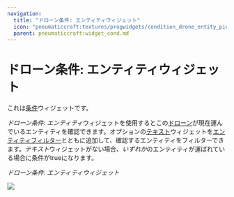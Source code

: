 ```yaml
---
navigation:
  title: "ドローン条件: エンティティウィジェット"
  icon: "pneumaticcraft:textures/progwidgets/condition_drone_entity_piece.png"
  parent: pneumaticcraft:widget_cond.md
---
```


# ドローン条件: エンティティウィジェット

これは[条件](./conditions.md)ウィジェットです。

*ドローン条件: エンティティ*ウィジェットを使用するとこの[ドローン](../drone.md)が現在運んでいるエンティティを確認できます。オプションの[テキスト](./text.md)ウィジェットを[エンティティフィルター](../entity_filter.md)とともに追加して、確認するエンティティをフィルターできます。*テキスト*ウィジェットがない場合、*いずれか*のエンティティが運ばれている場合に条件がtrueになります。

*ドローン条件: エンティティウィジェット*

![](condition_drone_entity_piece.png)

